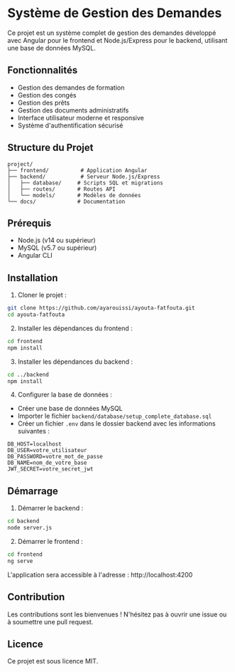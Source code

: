 # Système de Gestion des Demandes

Ce projet est un système complet de gestion des demandes développé avec Angular pour le frontend et Node.js/Express pour le backend, utilisant une base de données MySQL.

## Fonctionnalités

- Gestion des demandes de formation
- Gestion des congés
- Gestion des prêts
- Gestion des documents administratifs
- Interface utilisateur moderne et responsive
- Système d'authentification sécurisé

## Structure du Projet

```
project/
├── frontend/          # Application Angular
├── backend/           # Serveur Node.js/Express
│   ├── database/     # Scripts SQL et migrations
│   ├── routes/       # Routes API
│   └── models/       # Modèles de données
└── docs/             # Documentation
```

## Prérequis

- Node.js (v14 ou supérieur)
- MySQL (v5.7 ou supérieur)
- Angular CLI

## Installation

1. Cloner le projet :
```bash
git clone https://github.com/ayarouissi/ayouta-fatfouta.git
cd ayouta-fatfouta
```

2. Installer les dépendances du frontend :
```bash
cd frontend
npm install
```

3. Installer les dépendances du backend :
```bash
cd ../backend
npm install
```

4. Configurer la base de données :
- Créer une base de données MySQL
- Importer le fichier `backend/database/setup_complete_database.sql`
- Créer un fichier `.env` dans le dossier backend avec les informations suivantes :
```
DB_HOST=localhost
DB_USER=votre_utilisateur
DB_PASSWORD=votre_mot_de_passe
DB_NAME=nom_de_votre_base
JWT_SECRET=votre_secret_jwt
```

## Démarrage

1. Démarrer le backend :
```bash
cd backend
node server.js
```

2. Démarrer le frontend :
```bash
cd frontend
ng serve
```

L'application sera accessible à l'adresse : http://localhost:4200

## Contribution

Les contributions sont les bienvenues ! N'hésitez pas à ouvrir une issue ou à soumettre une pull request.

## Licence

Ce projet est sous licence MIT.
